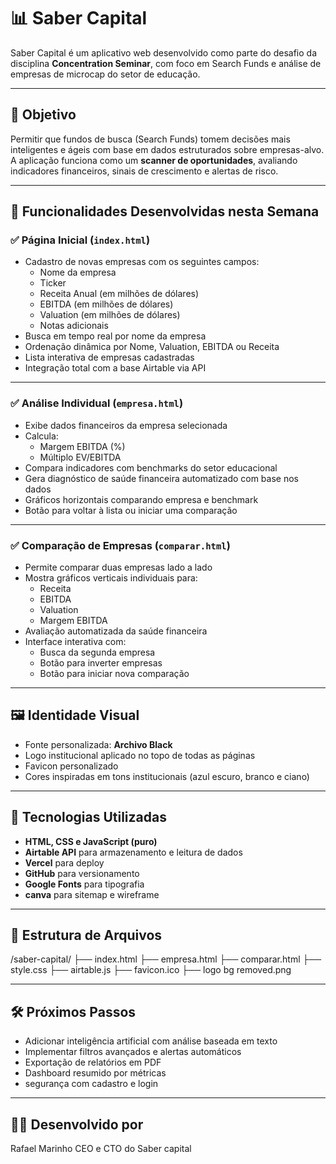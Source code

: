 # 📊 Saber Capital

Saber Capital é um aplicativo web desenvolvido como parte do desafio da disciplina **Concentration Seminar**, com foco em Search Funds e análise de empresas de microcap do setor de educação.

---

## 🚀 Objetivo

Permitir que fundos de busca (Search Funds) tomem decisões mais inteligentes e ágeis com base em dados estruturados sobre empresas-alvo. A aplicação funciona como um **scanner de oportunidades**, avaliando indicadores financeiros, sinais de crescimento e alertas de risco.

---

## 🧠 Funcionalidades Desenvolvidas nesta Semana

### ✅ Página Inicial (`index.html`)
- Cadastro de novas empresas com os seguintes campos:
  - Nome da empresa
  - Ticker
  - Receita Anual (em milhões de dólares)
  - EBITDA (em milhões de dólares)
  - Valuation (em milhões de dólares)
  - Notas adicionais
- Busca em tempo real por nome da empresa
- Ordenação dinâmica por Nome, Valuation, EBITDA ou Receita
- Lista interativa de empresas cadastradas
- Integração total com a base Airtable via API

---

### ✅ Análise Individual (`empresa.html`)
- Exibe dados financeiros da empresa selecionada
- Calcula:
  - Margem EBITDA (%)
  - Múltiplo EV/EBITDA
- Compara indicadores com benchmarks do setor educacional
- Gera diagnóstico de saúde financeira automatizado com base nos dados
- Gráficos horizontais comparando empresa e benchmark
- Botão para voltar à lista ou iniciar uma comparação

---

### ✅ Comparação de Empresas (`comparar.html`)
- Permite comparar duas empresas lado a lado
- Mostra gráficos verticais individuais para:
  - Receita
  - EBITDA
  - Valuation
  - Margem EBITDA
- Avaliação automatizada da saúde financeira
- Interface interativa com:
  - Busca da segunda empresa
  - Botão para inverter empresas
  - Botão para iniciar nova comparação

---

## 🖼 Identidade Visual
- Fonte personalizada: **Archivo Black**
- Logo institucional aplicado no topo de todas as páginas
- Favicon personalizado
- Cores inspiradas em tons institucionais (azul escuro, branco e ciano)

---

## 🔗 Tecnologias Utilizadas

- **HTML, CSS e JavaScript (puro)**
- **Airtable API** para armazenamento e leitura de dados
- **Vercel** para deploy
- **GitHub** para versionamento
- **Google Fonts** para tipografia
- **canva** para sitemap e wireframe

---

## 📁 Estrutura de Arquivos
/saber-capital/ ├── index.html ├── empresa.html ├── comparar.html ├── style.css ├── airtable.js ├── favicon.ico ├── logo bg removed.png

---

## 🛠️ Próximos Passos
- Adicionar inteligência artificial com análise baseada em texto
- Implementar filtros avançados e alertas automáticos
- Exportação de relatórios em PDF
- Dashboard resumido por métricas
- segurança com cadastro e login

---

## 👨‍💻 Desenvolvido por
Rafael Marinho  CEO e CTO do Saber capital

